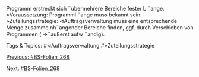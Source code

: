 Programm erstreckt sich ¨ubermehrere Bereiche fester L ¨ange.
⋄Voraussetzung: Programml ¨ange muss bekannt sein.
⋄Zuteilungsstrategie:
⊲Auftragsverwaltung muss eine entsprechende Menge zusamme nh¨angender Bereiche ﬁnden, ggf.
durch Verschieben von Programmen ( →¨außerst aufw ¨andig).

   Tags & Topics:
   #⊲Auftragsverwaltung
   #⋄Zuteilungsstrategie

[Previous: #BS-Folien_268](BS-Folien_268.md)

[Next: #BS-Folien_268](BS-Folien_268.md)